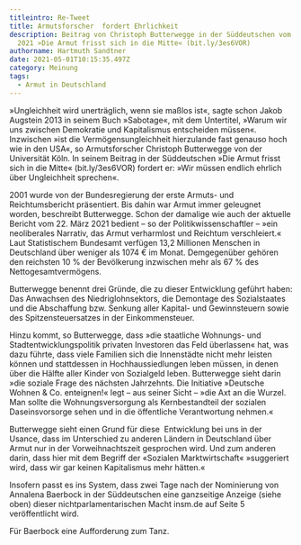 ```yaml
---
titleintro: Re-Tweet
title: Armutsforscher  fordert Ehrlichkeit
description: Beitrag von Christoph Butterwegge in der Süddeutschen vom 23. April
  2021 »Die Armut frisst sich in die Mitte« (bit.ly/3es6VOR)
authorname: Hartmuth Sandtner
date: 2021-05-01T10:15:35.497Z
category: Meinung
tags:
  - Armut in Deutschland
---
```

»Ungleichheit wird unerträglich, wenn sie maßlos ist«, sagte schon Jakob Augstein 2013 in seinem Buch »Sabotage«, mit dem Untertitel, »Warum wir uns zwischen Demokratie und Kapitalismus entscheiden müssen«. Inzwischen »ist die Vermögensungleichheit hierzulande fast genauso hoch wie in den USA«, so Armutsforscher Christoph Butterwegge von der Universität Köln. In seinem Beitrag in der Süddeutschen »Die Armut frisst sich in die Mitte« (bit.ly/3es6VOR) fordert er: »Wir müssen endlich ehrlich über Ungleichheit sprechen«. 

2001 wurde von der Bundesregierung der erste Armuts- und Reichtumsbericht präsentiert. Bis dahin war Armut immer geleugnet worden, beschreibt Butterwegge. Schon der damalige wie auch der aktuelle Bericht vom 22. März 2021 bedient – so der Politikwissenschaftler – »ein neoliberales Narrativ, das Armut verharmlost und Reichtum verschleiert.« Laut Statistischem Bundesamt verfügen 13,2 Millionen Menschen in Deutschland über weniger als 1074 € im Monat. Demgegenüber gehören den reichsten 10 % der Bevölkerung inzwischen mehr als 67 % des Nettogesamtvermögens.

Butterwegge benennt drei Gründe, die zu dieser Entwicklung geführt haben: Das Anwachsen des Niedriglohnsektors, die Demontage des Sozialstaates und die Abschaffung bzw. Senkung aller Kapital- und Gewinnsteuern sowie des Spitzensteuersatzes in der Einkommensteuer.

Hinzu kommt, so Butterwegge, dass »die staatliche Wohnungs- und Stadtentwicklungspolitik privaten Investoren das Feld überlassen« hat, was dazu führte, dass viele Familien sich die Innenstädte nicht mehr leisten können und stattdessen in Hochhaussiedlungen leben müssen, in denen über die Hälfte aller Kinder von Sozialgeld leben. Butterwegge sieht darin »die soziale Frage des nächsten Jahrzehnts. Die Initiative »Deutsche Wohnen & Co. enteignen!« legt – aus seiner Sicht – »die Axt an die Wurzel. Man sollte die Wohnungsversorgung als Kernbestandteil der sozialen Daseinsvorsorge sehen und in die öffentliche Verantwortung nehmen.«

Butterwegge sieht einen Grund für diese  Entwicklung bei uns in der Usance, dass im Unterschied zu anderen Ländern in Deutschland über Armut nur in der Vorweihnachtszeit gesprochen wird. Und zum anderen darin, dass hier mit dem Begriff der «Sozialen Marktwirtschaft« »suggeriert wird, dass wir gar keinen Kapitalismus mehr hätten.« 

Insofern passt es ins System, dass zwei Tage nach der Nominierung von Annalena Baerbock in der Süddeutschen eine ganzseitige Anzeige (siehe oben) dieser nichtparlamentarischen Macht insm.de auf Seite 5 veröffentlicht wird. 

Für Baerbock eine Aufforderung zum Tanz.